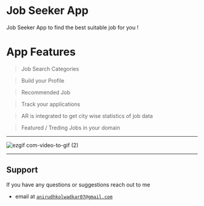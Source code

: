 # Job Seeker App

Job Seeker App to find the best suitable job for you !

# App Features

> Job Search Categories

> Build your Profile 

> Recommended Job

> Track your applications

> AR is integrated to get city wise statistics of job data

> Featured / Treding Jobs in your domain

---

![ezgif com-video-to-gif (2)](https://user-images.githubusercontent.com/46351318/84187901-58436800-aab0-11ea-92cc-31849f757645.gif)

---


## Support 

If you have any questions or suggestions reach out to me 

- email at <a href="http://fvcproductions.com" target="_blank">`anirudhkolwadkar07@gmail.com`</a>
